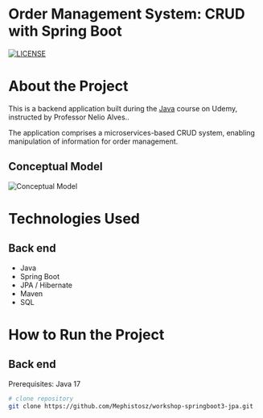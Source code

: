# Order Management System: CRUD with Spring Boot

[![LICENSE](https://img.shields.io/github/license/mashape/apistatus)](https://github.com/Mephistosz/workshop-springboot3-jpa/blob/main/LICENSE)

# About the Project

This is a backend application built during the [Java](https://github.com/Mephistosz/workshop-springboot3-jpa/blob/main/LICENSE) course on Udemy, instructed by Professor Nelio Alves..

The application comprises a microservices-based CRUD system, enabling manipulation of information for order management.

## Conceptual Model
![Conceptual Model](https://i.imgur.com/laP1PYb.png)

# Technologies Used
## Back end
- Java
- Spring Boot
- JPA / Hibernate
- Maven
- SQL

# How to Run the Project

## Back end
Prerequisites: Java 17

```bash
# clone repository
git clone https://github.com/Mephistosz/workshop-springboot3-jpa.git
